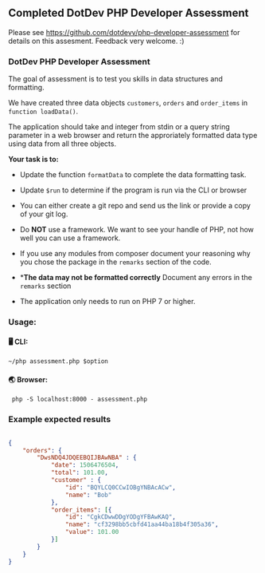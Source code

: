 ## Completed DotDev PHP Developer Assessment

Please see https://github.com/dotdevv/php-developer-assessment for details on this assesment. Feedback very welcome. :)

### DotDev PHP Developer Assessment

The goal of assessment is to test you skills in data structures and formatting.

We have created three data objects `customers`, `orders` and `order_items` in `function loadData()`.

The application should take and integer from stdin or a query string parameter in a web browser and return the approriately formatted data type using data from all three objects.

**Your task is to:**

- Update the function `formatData` to complete the data formatting task.
- Update `$run` to determine if the program is run via the CLI or browser
- You can either create a git repo and send us the link or provide a copy of your git log.

- Do **NOT** use a framework. We want to see your handle of PHP, not how well you can use a framework.
- If you use any modules from composer document your reasoning why you chose the package in the `remarks` section of the code.
- ***The data may not be formatted correctly** Document any errors in the `remarks` section
- The application only needs to run on PHP 7 or higher.

### Usage:

#### 🖥️ CLI:

`~/php assessment.php $option`

#### 🌏 Browser:

` php -S localhost:8000 - assessment.php`


### Example expected results

```json

{
    "orders": {
        "DwsNDQ4JDQEEBQIJBAwNBA" : {
            "date": 1506476504,
            "total": 101.00,
            "customer" : {
                "id": "BQYLCQ0CCwIOBgYNBAcACw",
                "name": "Bob"
            },
            "order_items": [{
                "id": "CgkCDwwDDgYODgYFBAwKAQ",
                "name": "cf3298bb5cbfd41aa44ba18b4f305a36",
                "value": 101.00
            }]
        }
    }
}

```
